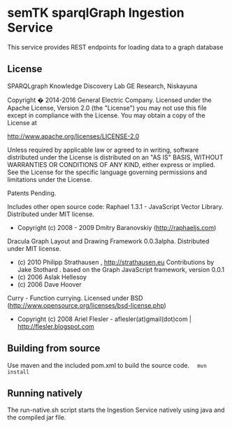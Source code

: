 # semTK sparqlGraph Ingestion Service

This service provides REST endpoints for loading data to a graph database

## License
  SPARQLgraph
  Knowledge Discovery Lab
  GE Research, Niskayuna
  
  Copyright � 2014-2016 General Electric Company.
  Licensed under the Apache License, Version 2.0 (the "License")
  you may not use this file except in compliance with the License.
  You may obtain a copy of the License at
  
  http://www.apache.org/licenses/LICENSE-2.0
  
  Unless required by applicable law or agreed to in writing, software distributed under the License is distributed on an "AS IS" BASIS, WITHOUT WARRANTIES OR CONDITIONS OF ANY KIND, either express or implied. See the License for the specific language governing permissions and limitations under the License.
  
  Patents Pending.
  
  Includes other open source code:
  Raphael 1.3.1 - JavaScript Vector Library.
  Distributed under MIT license.
  - Copyright (c) 2008 - 2009 Dmitry Baranovskiy (http://raphaeljs.com)
  
  Dracula Graph Layout and Drawing Framework 0.0.3alpha.
  Distributed under MIT license.
  - (c) 2010 Philipp Strathausen , http://strathausen.eu Contributions by Jake Stothard .
  based on the Graph JavaScript framework, version 0.0.1
  - (c) 2006 Aslak Hellesoy
  - (c) 2006 Dave Hoover
  
  Curry - Function currying.
  Licensed under BSD (http://www.opensource.org/licenses/bsd-license.php)
  - Copyright (c) 2008 Ariel Flesler - aflesler(at)gmail(dot)com | http://flesler.blogspot.com

## Building from source
Use maven and the included pom.xml to build the source code. 
`  mvn install`

## Running natively
The run-native.sh script starts the Ingestion Service natively using java and the compiled jar file.




